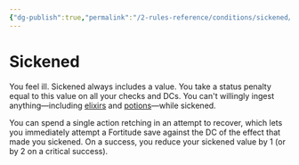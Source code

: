 ```yaml
---
{"dg-publish":true,"permalink":"/2-rules-reference/conditions/sickened/"}
---
```


# Sickened

You feel ill. Sickened always includes a value. You take a status penalty equal to this value on all your checks and DCs. You can't willingly ingest anything—including [elixirs](https://2e.aonprd.com/Equipment.aspx?Category=6&Subcategory=8) and [potions](https://2e.aonprd.com/Equipment.aspx?Category=15&Subcategory=18)—while sickened.  
  
You can spend a single action retching in an attempt to recover, which lets you immediately attempt a Fortitude save against the DC of the effect that made you sickened. On a success, you reduce your sickened value by 1 (or by 2 on a critical success).